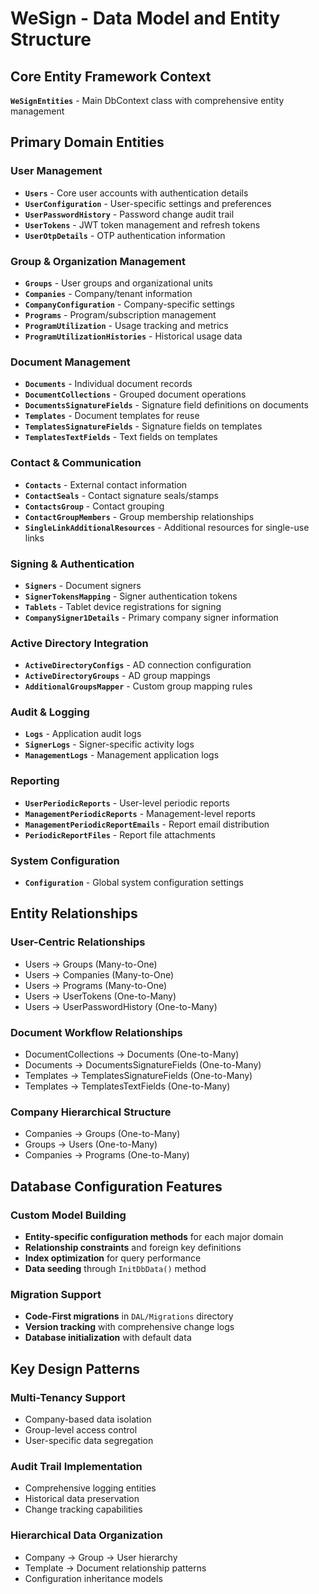 # WeSign - Data Model and Entity Structure

## Core Entity Framework Context
**`WeSignEntities`** - Main DbContext class with comprehensive entity management

## Primary Domain Entities

### User Management
- **`Users`** - Core user accounts with authentication details
- **`UserConfiguration`** - User-specific settings and preferences
- **`UserPasswordHistory`** - Password change audit trail
- **`UserTokens`** - JWT token management and refresh tokens
- **`UserOtpDetails`** - OTP authentication information

### Group & Organization Management
- **`Groups`** - User groups and organizational units
- **`Companies`** - Company/tenant information
- **`CompanyConfiguration`** - Company-specific settings
- **`Programs`** - Program/subscription management
- **`ProgramUtilization`** - Usage tracking and metrics
- **`ProgramUtilizationHistories`** - Historical usage data

### Document Management
- **`Documents`** - Individual document records
- **`DocumentCollections`** - Grouped document operations
- **`DocumentsSignatureFields`** - Signature field definitions on documents
- **`Templates`** - Document templates for reuse
- **`TemplatesSignatureFields`** - Signature fields on templates
- **`TemplatesTextFields`** - Text fields on templates

### Contact & Communication
- **`Contacts`** - External contact information
- **`ContactSeals`** - Contact signature seals/stamps
- **`ContactsGroup`** - Contact grouping
- **`ContactGroupMembers`** - Group membership relationships
- **`SingleLinkAdditionalResources`** - Additional resources for single-use links

### Signing & Authentication
- **`Signers`** - Document signers
- **`SignerTokensMapping`** - Signer authentication tokens
- **`Tablets`** - Tablet device registrations for signing
- **`CompanySigner1Details`** - Primary company signer information

### Active Directory Integration
- **`ActiveDirectoryConfigs`** - AD connection configuration
- **`ActiveDirectoryGroups`** - AD group mappings
- **`AdditionalGroupsMapper`** - Custom group mapping rules

### Audit & Logging
- **`Logs`** - Application audit logs
- **`SignerLogs`** - Signer-specific activity logs
- **`ManagementLogs`** - Management application logs

### Reporting
- **`UserPeriodicReports`** - User-level periodic reports
- **`ManagementPeriodicReports`** - Management-level reports
- **`ManagementPeriodicReportEmails`** - Report email distribution
- **`PeriodicReportFiles`** - Report file attachments

### System Configuration
- **`Configuration`** - Global system configuration settings

## Entity Relationships

### User-Centric Relationships
- Users → Groups (Many-to-One)
- Users → Companies (Many-to-One)
- Users → Programs (Many-to-One)
- Users → UserTokens (One-to-Many)
- Users → UserPasswordHistory (One-to-Many)

### Document Workflow Relationships
- DocumentCollections → Documents (One-to-Many)
- Documents → DocumentsSignatureFields (One-to-Many)
- Templates → TemplatesSignatureFields (One-to-Many)
- Templates → TemplatesTextFields (One-to-Many)

### Company Hierarchical Structure
- Companies → Groups (One-to-Many)
- Groups → Users (One-to-Many)
- Companies → Programs (One-to-Many)

## Database Configuration Features

### Custom Model Building
- **Entity-specific configuration methods** for each major domain
- **Relationship constraints** and foreign key definitions
- **Index optimization** for query performance
- **Data seeding** through `InitDbData()` method

### Migration Support
- **Code-First migrations** in `DAL/Migrations` directory
- **Version tracking** with comprehensive change logs
- **Database initialization** with default data

## Key Design Patterns

### Multi-Tenancy Support
- Company-based data isolation
- Group-level access control
- User-specific data segregation

### Audit Trail Implementation
- Comprehensive logging entities
- Historical data preservation
- Change tracking capabilities

### Hierarchical Data Organization
- Company → Group → User hierarchy
- Template → Document relationship patterns
- Configuration inheritance models